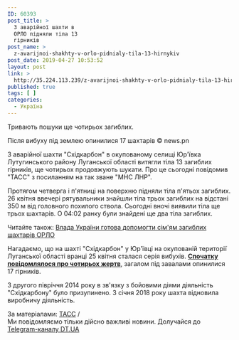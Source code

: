 ```yaml
---
ID: 60393
post_title: >
  З аварійної шахти в
  ОРЛО підняли тіла 13
  гірників
post_name: >
  z-avarijnoi-shakhty-v-orlo-pidnialy-tila-13-hirnykiv
post_date: 2019-04-27 10:53:52
layout: post
link: >
  http://35.224.113.239/z-avarijnoi-shakhty-v-orlo-pidnialy-tila-13-hirnykiv/
published: true
tags: [ ]
categories:
  - Україна
---
```

<div class="summary" itemprop="alternativeHeadline">
<p>Тривають пошуки ще чотирьох загиблих.</p>
</div>
<div class="bottom_block">
<div class="picture">
<div class="top_photo top">
<div class="frame_image"> <img class="img" src="https://image.zn.ua/media/images/645x426/Apr2019/229132.jpg" alt title="шахта Схидкарбон"></div>
<span class="photo_descr"><span class="title">Після вибуху під землею опинилися 17 шахтарів</span> <span class="source 1">© news.pn</span></span></div>
</div>
<div class="article_body">
<div class="text">
<p>З аварійної шахти "Східкарбон" в окупованому селищі Юр'ївка Лутугинського району Луганської області витягли тіла 13 загиблих гірників, ще чотирьох продовжують шукати. Про це сьогодні повідомив "ТАСС" з посиланням на так зване "МНС ЛНР".</p>
<p>Протягом четверга і п'ятниці на поверхню підняли тіла п'ятьох загиблих. 26 квітня ввечері рятувальники знайшли тіла трьох загиблих на відстані 350 м від головного похилого ствола. Сьогодні вночі виявили тіла ще трьох шахтарів. О 04:02 ранку були знайдені ще два тіла загиблих.</p>
<div class="article_attached acenter">Читайте також: <a href="https://dt.ua/UKRAINE/vlada-ukrayini-gotova-dopomogti-sim-yam-zagiblih-shahtariv-orlo-309792_.html">Влада України готова допомогти сім'ям загиблих шахтарів ОРЛО</a></div>
<p>Нагадаємо, що на шахті "Східкарбон" у Юр'ївці на окупованій території Луганської області вранці 25 квітня сталася серія вибухів. <strong><a href="https://dt.ua/UKRAINE/vibuh-metanu-na-shahti-lnr-chetvero-girnikiv-zaginuli-309757_.html" target="_blank" rel="noopener noreferrer">Спочатку повідомлялося про чотирьох жертв</a></strong>, загалом під завалами опинилися 17 гірників.</p>
<p>З другого півріччя 2014 року в зв'язку з бойовими діями діяльність "Східкарбону" було призупинено. З січня 2018 року шахта відновила виробничу діяльність.</p>
</div>
</div>
<span class="link"><span class="source_caption">За матеріалами: <a href="https://dt.ua/go/aHR0cDovL3Rhc3MucnUv" target="_blank" rel="nofollow noopener noreferrer">ТАСС</a> <span class="divider">/</span></span></span>
<div class="telegram">Ми повідомляємо тільки дійсно важливі новини. Долучайся до <a href="https://t.me/znua_live">Telegram-каналу DT.UA</a></div> </div>
